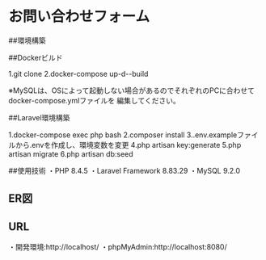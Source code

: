 # お問い合わせフォーム

##環境構築

##Dockerビルド

1.git clone
2.docker-compose up-d--build

※MySQLは、OSによって起動しない場合があるのでそれぞれのPCに合わせてdocker-compose.ymlファイルを
編集してください。

##Laravel環境構築

1.docker-compose exec php bash
2.composer install
3..env.exampleファイルから.envを作成し、環境変数を変更
4.php artisan key:generate
5.php artisan migrate
6.php artisan db:seed

##使用技術
・PHP 8.4.5
・Laravel Framework 8.83.29
・MySQL 9.2.0

## ER図



## URL
・開発環境:http://localhost/
・phpMyAdmin:http://localhost:8080/